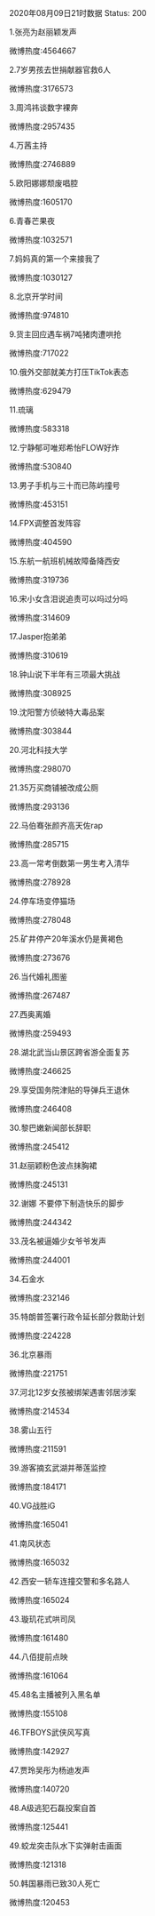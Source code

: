 2020年08月09日21时数据
Status: 200

1.张亮为赵丽颖发声

微博热度:4564667

2.7岁男孩去世捐献器官救6人

微博热度:3176573

3.周鸿祎谈数字裸奔

微博热度:2957435

4.万茜主持

微博热度:2746889

5.欧阳娜娜颓废唱腔

微博热度:1605170

6.青春芒果夜

微博热度:1032571

7.妈妈真的第一个来接我了

微博热度:1030127

8.北京开学时间

微博热度:974810

9.货主回应遇车祸7吨猪肉遭哄抢

微博热度:717022

10.俄外交部就美方打压TikTok表态

微博热度:629479

11.琉璃

微博热度:583318

12.宁静郁可唯郑希怡FLOW好炸

微博热度:530840

13.男子手机与三十而已陈屿撞号

微博热度:453151

14.FPX调整首发阵容

微博热度:404590

15.东航一航班机械故障备降西安

微博热度:319736

16.宋小女含泪说追责可以吗过分吗

微博热度:314609

17.Jasper抱弟弟

微博热度:310619

18.钟山说下半年有三项最大挑战

微博热度:308925

19.沈阳警方侦破特大毒品案

微博热度:303844

20.河北科技大学

微博热度:298070

21.35万买商铺被改成公厕

微博热度:293136

22.马伯骞张颜齐高天佐rap

微博热度:285715

23.高一常考倒数第一男生考入清华

微博热度:278928

24.停车场变停猫场

微博热度:278048

25.矿井停产20年溪水仍是黄褐色

微博热度:273676

26.当代婚礼图鉴

微博热度:267487

27.西奥离婚

微博热度:259493

28.湖北武当山景区跨省游全面复苏

微博热度:246625

29.享受国务院津贴的导弹兵王退休

微博热度:246408

30.黎巴嫩新闻部长辞职

微博热度:245412

31.赵丽颖粉色波点抹胸裙

微博热度:245131

32.谢娜 不要停下制造快乐的脚步

微博热度:244342

33.茂名被逼婚少女爷爷发声

微博热度:244001

34.石金水

微博热度:232146

35.特朗普签署行政令延长部分救助计划

微博热度:224228

36.北京暴雨

微博热度:221751

37.河北12岁女孩被绑架遇害邻居涉案

微博热度:214534

38.雾山五行

微博热度:211591

39.游客摘玄武湖并蒂莲监控

微博热度:184171

40.VG战胜iG

微博热度:165041

41.南风状态

微博热度:165032

42.西安一轿车连撞交警和多名路人

微博热度:165024

43.璇玑花式哄司凤

微博热度:161480

44.八佰提前点映

微博热度:161064

45.48名主播被列入黑名单

微博热度:155108

46.TFBOYS武侠风写真

微博热度:142927

47.贾玲吴彤为杨迪发声

微博热度:140720

48.A级逃犯石磊投案自首

微博热度:125441

49.蛟龙突击队水下实弹射击画面

微博热度:121318

50.韩国暴雨已致30人死亡

微博热度:120453


